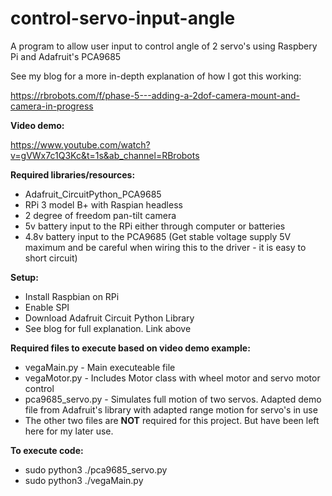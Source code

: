 # control-servo-input-angle
A program to allow user input to control angle of 2 servo's using Raspbery Pi and Adafruit's PCA9685 

</strong>See my blog for a more in-depth explanation of how I got this working: </strong>

https://rbrobots.com/f/phase-5---adding-a-2dof-camera-mount-and-camera-in-progress

<strong>Video demo:</strong>

https://www.youtube.com/watch?v=gVWx7c1Q3Kc&t=1s&ab_channel=RBrobots

<strong>Required libraries/resources: </strong>

<ul>
<li>Adafruit_CircuitPython_PCA9685</li>
<li>RPi 3 model B+ with Raspian headless</li>
  <li>2 degree of freedom pan-tilt camera </li>
  <li>5v battery input to the RPi either through computer or batteries</li>
  <li>4.8v battery input to the PCA9685 (Get stable voltage supply 5V maximum and be careful when wiring this to the driver - it is easy to short circuit)</li>
</ul>

<strong>Setup: </strong>

<ul>
  <li>Install Raspbian on RPi</li>
  <li>Enable SPI</li>
  <li>Download Adafruit Circuit Python Library</li>
  <li>See blog for full explanation. Link above</li>
</ul>

<strong>Required files to execute based on video demo example:</strong>
<ul>
<li>vegaMain.py - Main executeable file</li>

<li>vegaMotor.py - Includes Motor class with wheel motor and servo motor control</li>

<li>pca9685_servo.py - Simulates full motion of two servos. Adapted demo file from Adafruit's library with adapted range motion for servo's in use</li>

<li>The other two files are <strong>NOT</strong> required for this project. But have been left here for my later use.</li>

</ul>

<strong>To execute code:</strong>

<ul>
  <li>sudo python3 ./pca9685_servo.py</li>
  <li>sudo python3 ./vegaMain.py</li>
</ul>


